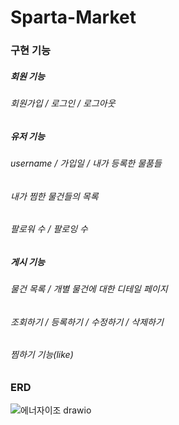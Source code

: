 # Sparta-Market


### 구현 기능
##### 회원 기능
###### 회원가입 / 로그인 / 로그아웃

##### 유저 기능
###### username / 가입일 / 내가 등록한 물품들
###### 내가 찜한 물건들의 목록
###### 팔로워 수 / 팔로잉 수

##### 게시 기능
###### 물건 목록 / 개별 물건에 대한 디테일 페이지
###### 조회하기 / 등록하기 / 수정하기 / 삭제하기
###### 찜하기 기능(like)


### ERD
![에너자이조 drawio](https://github.com/juhyeon-source/Django_myproject/assets/120025871/2a93ad28-19c8-4a62-9d29-dacbf3eecb41)
